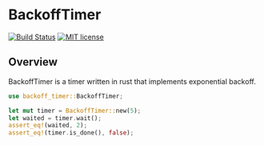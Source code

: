 # BackoffTimer

[![Build Status](https://travis-ci.org/mrtazz/BackoffTimer.svg?branch=master)](https://travis-ci.org/mrtazz/BackoffTimer)
[![MIT license](https://img.shields.io/badge/license-MIT-blue.svg)](http://opensource.org/licenses/MIT)

## Overview

BackoffTimer is a timer written in rust that implements exponential backoff.

```rust
use backoff_timer::BackoffTimer;

let mut timer = BackoffTimer::new(5);
let waited = timer.wait();
assert_eq!(waited, 2);
assert_eq!(timer.is_done(), false);
```
